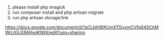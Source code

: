 1) please install php imagick 
2) run composer install and php artisan migrate 
3) run php artisan storage:link


https://docs.google.com/document/d/1aCLblHl9XUmXTGyxmCVfqS4SCkMWrLtGLG9A9xpKtW4/edit?usp=sharing